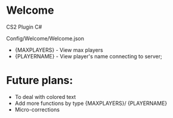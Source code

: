 # Welcome
CS2 Plugin C#

Config/Welcome/Welcome.json

- {MAXPLAYERS} - View max players
- {PLAYERNAME} - View player's name connecting to server;

# Future plans:
- To deal with colored text
- Add more functions by type {MAXPLAYERS}/ {PLAYERNAME}
- Micro-corrections
